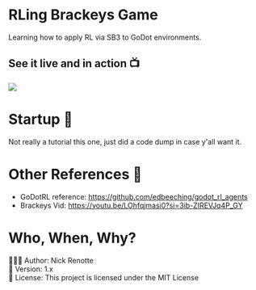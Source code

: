# RLing Brackeys Game
Learning how to apply RL via SB3 to GoDot environments. 

## See it live and in action 📺
<img src="https://i.imgur.com/OXvEn4Z.png"/>


# Startup 🚀
Not really a tutorial this one, just did a code dump in case y'all want it. 

# Other References 🔗
- GoDotRL reference: https://github.com/edbeeching/godot_rl_agents
- Brackeys Vid: https://youtu.be/LOhfqjmasi0?si=3ib-ZIREVJq4P_GY 

# Who, When, Why?

👨🏾‍💻 Author: Nick Renotte <br />
📅 Version: 1.x<br />
📜 License: This project is licensed under the MIT License </br>
